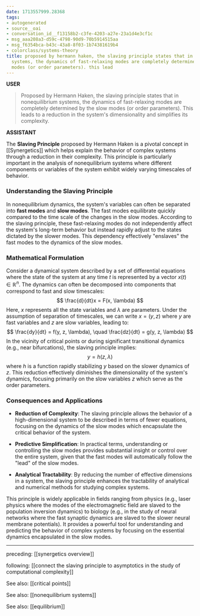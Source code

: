 ```yaml
---
date: 1713557999.28368
tags:
- autogenerated
- source__oai
- conversation_id__f13158b2-c3fe-4203-a27e-23a1d4e3cf1c
- msg_aaa208a3-d59c-4798-90d9-70b5914515aa
- msg_f6354bca-b43c-43a8-8f03-1b74381619b4
- colorclass/systems-theory
title: proposed by hermann haken, the slaving principle states that in nonequilibrium
  systems, the dynamics of fast-relaxing modes are completely determined by the slow
  modes (or order parameters). this lead
---
```


**USER**

>Proposed by Hermann Haken, the slaving principle states that in nonequilibrium systems, the dynamics of fast-relaxing modes are completely determined by the slow modes (or order parameters). This leads to a reduction in the system's dimensionality and simplifies its complexity.


**ASSISTANT**

The **Slaving Principle** proposed by Hermann Haken is a pivotal concept in [[Synergetics]] which helps explain the behavior of complex systems through a reduction in their complexity. This principle is particularly important in the analysis of nonequilibrium systems where different components or variables of the system exhibit widely varying timescales of behavior.

### Understanding the Slaving Principle

In nonequilibrium dynamics, the system's variables can often be separated into **fast modes** and **slow modes**. The fast modes equilibrate quickly compared to the time scale of the changes in the slow modes. According to the slaving principle, these fast-relaxing modes do not independently affect the system's long-term behavior but instead rapidly adjust to the states dictated by the slower modes. This dependency effectively "enslaves" the fast modes to the dynamics of the slow modes.

### Mathematical Formulation

Consider a dynamical system described by a set of differential equations where the state of the system at any time $t$ is represented by a vector $x(t) \in \mathbb{R}^n$. The dynamics can often be decomposed into components that correspond to fast and slow timescales:
$$
\frac{d}{dt}x = F(x, \lambda)
$$
Here, $x$ represents all the state variables and $\lambda$ are parameters. Under the assumption of separation of timescales, we can write $x = (y, z)$ where $y$ are fast variables and $z$ are slow variables, leading to:
$$
\frac{dy}{dt} = f(y, z, \lambda), \quad \frac{dz}{dt} = g(y, z, \lambda)
$$
In the vicinity of critical points or during significant transitional dynamics (e.g., near bifurcations), the slaving principle implies:
$$
y = h(z, \lambda)
$$
where $h$ is a function rapidly stabilizing $y$ based on the slower dynamics of $z$. This reduction effectively diminishes the dimensionality of the system's dynamics, focusing primarily on the slow variables $z$ which serve as the order parameters.

### Consequences and Applications

- **Reduction of Complexity**: The slaving principle allows the behavior of a high-dimensional system to be described in terms of fewer equations, focusing on the dynamics of the slow modes which encapsulate the critical behavior of the system.

- **Predictive Simplification**: In practical terms, understanding or controlling the slow modes provides substantial insight or control over the entire system, given that the fast modes will automatically follow the "lead" of the slow modes.

- **Analytical Tractability**: By reducing the number of effective dimensions in a system, the slaving principle enhances the tractability of analytical and numerical methods for studying complex systems.

This principle is widely applicable in fields ranging from physics (e.g., laser physics where the modes of the electromagnetic field are slaved to the population inversion dynamics) to biology (e.g., in the study of neural networks where the fast synaptic dynamics are slaved to the slower neural membrane potentials). It provides a powerful tool for understanding and predicting the behavior of complex systems by focusing on the essential dynamics encapsulated in the slow modes.


---

preceding: [[synergetics overview]]  


following: [[connect the slaving principle to asymptotics in the study of computational complexity]]

See also: [[critical points]]


See also: [[nonequilibrium systems]]


See also: [[equilibrium]]